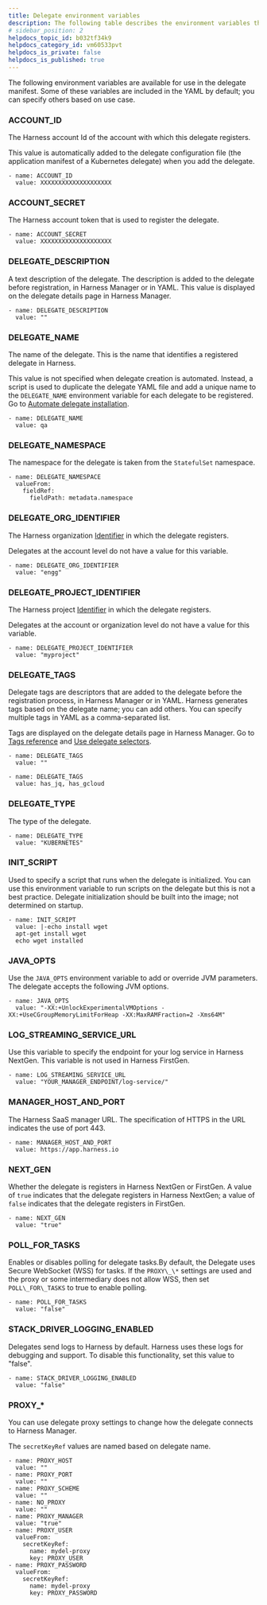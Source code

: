 ```yaml
---
title: Delegate environment variables
description: The following table describes the environment variables that apply to the delegate manifest. Some of these variables are included in the YAML by default; you can specify others based on use case…
# sidebar_position: 2
helpdocs_topic_id: b032tf34k9
helpdocs_category_id: vm60533pvt
helpdocs_is_private: false
helpdocs_is_published: true
---
```



The following environment variables are available for use in the delegate manifest. Some of these variables are included in the YAML by default; you can specify others based on use case.

### ACCOUNT_ID

The Harness account Id of the account with which this delegate registers.

This value is automatically added to the delegate configuration file (the application manifest of a Kubernetes delegate) when you add the delegate.  

```
- name: ACCOUNT_ID
  value: XXXXXXXXXXXXXXXXXXXX 
```

### ACCOUNT_SECRET

The Harness account token that is used to register the delegate.

```
- name: ACCOUNT_SECRET
  value: XXXXXXXXXXXXXXXXXXXX 
```

### DELEGATE_DESCRIPTION

A text description of the delegate. The description is added to the delegate before registration, in Harness Manager or in YAML. This value is displayed on the delegate details page in Harness Manager. 

```
- name: DELEGATE_DESCRIPTION
  value: ""
```

### DELEGATE_NAME

The name of the delegate. This is the name that identifies a registered delegate in Harness. 

This value is not specified when delegate creation is automated. Instead, a script is used to duplicate the delegate YAML file and add a unique name to the `DELEGATE_NAME` environment variable for each delegate to be registered. Go to [Automate delegate installation](/docs/platform/delegates/install-delegates/automate-delegate-installation.md). 

```
- name: DELEGATE_NAME
  value: qa 
```

### DELEGATE_NAMESPACE 

The namespace for the delegate is taken from the `StatefulSet` namespace. 

```
- name: DELEGATE_NAMESPACE
  valueFrom:
    fieldRef:
      fieldPath: metadata.namespace 
```

### DELEGATE_ORG_IDENTIFIER

The Harness organization [Identifier](../../references/entity-identifier-reference.md) in which the delegate registers.

Delegates at the account level do not have a value for this variable. 

```
- name: DELEGATE_ORG_IDENTIFIER
  value: "engg"
```

### DELEGATE_PROJECT_IDENTIFIER

The Harness project [Identifier](../../references/entity-identifier-reference.md) in which the delegate registers. 

Delegates at the account or organization level do not have a value for this variable.

```
- name: DELEGATE_PROJECT_IDENTIFIER
  value: "myproject"
```

### DELEGATE_TAGS

Delegate tags are descriptors that are added to the delegate before the registration process, in Harness Manager or in YAML. Harness generates tags based on the delegate name; you can add others. You can specify multiple tags in YAML as a comma-separated list.

Tags are displayed on the delegate details page in Harness Manager. Go to [Tags reference](../../references/tags-reference.md) and [Use delegate selectors](/docs/platform/delegates/manage-delegates/select-delegates-with-selectors.md). 

```
- name: DELEGATE_TAGS
  value: ""
  
- name: DELEGATE_TAGS
  value: has_jq, has_gcloud 
```

### DELEGATE_TYPE

The type of the delegate.

```
- name: DELEGATE_TYPE
  value: "KUBERNETES" 
```
### INIT_SCRIPT

Used to specify a script that runs when the delegate is initialized. You can use this environment variable to run scripts on the delegate but this is not a best practice. Delegate initialization should be built into the image; not determined on startup.

```
- name: INIT_SCRIPT
  value: |-echo install wget 
  apt-get install wget
  echo wget installed
```

### JAVA_OPTS 

Use the `JAVA_OPTS` environment variable to add or override JVM parameters. The delegate accepts the following JVM options.

```
- name: JAVA_OPTS
  value: "-XX:+UnlockExperimentalVMOptions -XX:+UseCGroupMemoryLimitForHeap -XX:MaxRAMFraction=2 -Xms64M"
``` 

### LOG_STREAMING_SERVICE_URL

Use this variable to specify the endpoint for your log service in Harness NextGen. This variable is not used in Harness FirstGen.

```
- name: LOG_STREAMING_SERVICE_URL
  value: "YOUR_MANAGER_ENDPOINT/log-service/"
```


### MANAGER_HOST_AND_PORT

The Harness SaaS manager URL. The specification of HTTPS in the URL indicates the use of port 443. 

```
- name: MANAGER_HOST_AND_PORT
  value: https://app.harness.io 
```

### NEXT_GEN

Whether the delegate is registers in Harness NextGen or FirstGen. A value of `true` indicates that the delegate registers in Harness NextGen; a value of `false` indicates that the delegate registers in FirstGen. 

```
- name: NEXT_GEN
  value: "true" 
```

### POLL_FOR_TASKS

Enables or disables polling for delegate tasks.By default, the Delegate uses Secure WebSocket (WSS) for tasks. If the `PROXY\_\*` settings are used and the proxy or some intermediary does not allow WSS, then set `POLL\_FOR\_TASKS` to true to enable polling. 

```
- name: POLL_FOR_TASKS
  value: "false" 
```

### STACK_DRIVER_LOGGING_ENABLED

Delegates send logs to Harness by default. Harness uses these logs for debugging and support. To disable this functionality, set this value to "false". 

```
- name: STACK_DRIVER_LOGGING_ENABLED
  value: "false" 
```

### PROXY_*

You can use delegate proxy settings to change how the delegate connects to Harness Manager.

The `secretKeyRef` values are named based on delegate name. 

```
- name: PROXY_HOST
  value: "" 
- name: PROXY_PORT
  value: ""   
- name: PROXY_SCHEME
  value: "" 
- name: NO_PROXY
  value: ""
- name: PROXY_MANAGER
  value: "true"  
- name: PROXY_USER
  valueFrom: 
    secretKeyRef:
      name: mydel-proxy
      key: PROXY_USER 
- name: PROXY_PASSWORD
  valueFrom:
    secretKeyRef:
      name: mydel-proxy
      key: PROXY_PASSWORD
```
